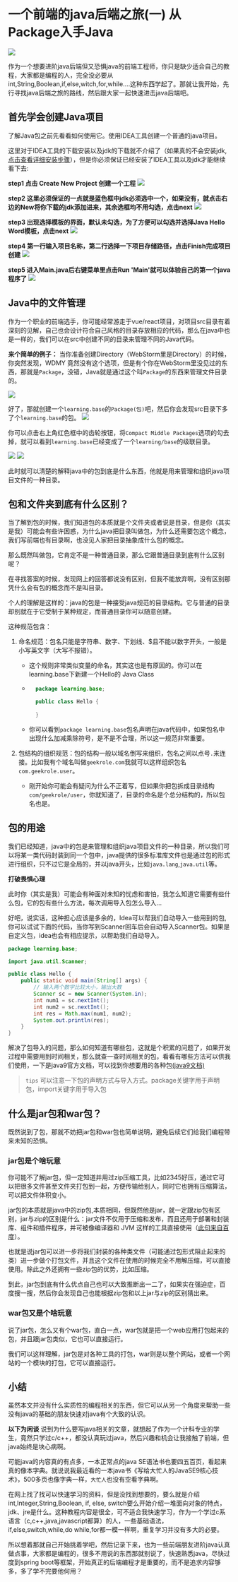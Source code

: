 # 一个前端的java后端之旅(一) 从Package入手Java

![](https://www.github.com/kingshuaishuai/static_resource/raw/master/assets/1576812813818.png)

作为一个想要进阶java后端但又恐惧java的前端工程师，你只是缺少适合自己的教程，大家都是编程的人，完全没必要从int,String,Boolean,if,else,witch,for,while....这种东西学起了。那就让我开始，先行寻找java后端之旅的路线，然后跟大家一起快速进击java后端吧。

## 首先学会创建Java项目

了解Java包之前先看看如何使用它。使用IDEA工具创建一个普通的java项目。

这里对于IDEA工具的下载安装以及jdk的下载就不介绍了（如果真的不会安装jdk,[点击查看详细安装步骤](https://www.runoob.com/java/java-environment-setup.html)），但是你必须保证已经安装了IDEA工具以及jdk才能继续看下去:

**step1 点击 Create New Project 创建一个工程**
![](https://www.github.com/kingshuaishuai/static_resource/raw/master/assets/1576801869087.png)

**step2 这里必须保证的一点就是蓝色框中jdk必须选中一个，如果没有，就点击右边的New将你下载的jdk添加进来，其余选框均不用勾选，点击next**
![](https://www.github.com/kingshuaishuai/static_resource/raw/master/assets/1576802312836.png)

**step3 出现选择模板的界面，默认未勾选，为了方便可以勾选并选择Java Hello Word模板，点击next**
![](https://www.github.com/kingshuaishuai/static_resource/raw/master/assets/1576802387507.png)

**step4 第一行输入项目名称，第二行选择一下项目存储路径，点击Finish完成项目创建**
![](https://www.github.com/kingshuaishuai/static_resource/raw/master/assets/1576806980018.png)

**step5 进入Main.java后右键菜单里点击Run 'Main'就可以体验自己的第一个java程序了**
![](https://www.github.com/kingshuaishuai/static_resource/raw/master/assets/1576807239574.png)

## Java中的文件管理

作为一个职业的前端选手，你可能经常游走于vue/react项目，对项目src目录有着深刻的见解，自己也会设计符合自己风格的目录存放相应的代码，那么在java中也是一样的，我们可以在src中创建不同的目录来管理不同的Java代码。

**来个简单的例子：**
当你准备创建Directory（WebStorm里是Directory）的时候，你突然发现，WDMY 竟然没有这个选项，但是有个你在WebStorm里没见过的东西，那就是`Package`，没错，Java就是通过这个叫`Package`的东西来管理文件目录的。

![](https://www.github.com/kingshuaishuai/static_resource/raw/master/assets/1576807632779.png)

好了，那就创建一个`learning.base`的`Package(包)`吧，然后你会发现src目录下多了个`learning.base`的包。
![](https://www.github.com/kingshuaishuai/static_resource/raw/master/assets/1576808134945.png)

你可以点击右上角红色框中的齿轮按钮，将`Compact Middle Packages`选项的勾去掉，就可以看到`learning.base`已经变成了一个`learning/base`的级联目录。

![](https://www.github.com/kingshuaishuai/static_resource/raw/master/assets/1576808308962.png)
![](https://www.github.com/kingshuaishuai/static_resource/raw/master/assets/1576808393902.png)

此时就可以清楚的解释java中的包到底是什么东西，他就是用来管理和组织java项目文件的一种目录。

## 包和文件夹到底有什么区别？
当了解到包的时候，我们知道包的本质就是个文件夹或者说是目录，但是你（其实是我）可能会有些许困惑，为什么java把目录叫做包，为什么还需要包这个概念，我们写前端也有目录啊，也没见人家把目录抽象成什么包的概念。

那么既然叫做包，它肯定不是一种普通目录，那么它跟普通目录到底有什么区别呢？

在寻找答案的时候，发现网上的回答都说没有区别，但我不能放弃啊，没有区别那凭什么会有包的概念而不是叫目录。

个人的理解是这样的：java的包是一种接受java规范的目录结构。它与普通的目录却别就在于它受制于某种规定，而普通目录你可以随意创建。

这种规范包含：
1. 命名规范：包名只能是字符串、数字、下划线、$且不能以数字开头，一般是小写英文字（大写不报错）。
    - 这个规则非常类似变量的命名，其实这也是有原因的。你可以在learning.base下新建一个Hello的 Java Class
    - ```java
        package learning.base;

        public class Hello {
        
        }
      ```
    - 你可以看到`package learning.base`包名声明在java代码中，如果包名中出现什么加减乘除符号，是不是不合理，所以这一规范非常重要。
    
2. 包结构的组织规范：包的结构一般以域名倒写来组织，包名之间以点号`.`来连接。比如我有个域名叫做`geekrole.com`我就可以这样组织包名`com.geekrole.user`。
    - 刚开始你可能会有疑问为什么不正着写，但如果你把包拆成目录结构`com/geekrole/user`，你就知道了，目录的命名是个总分结构的，所以包名也是。

## 包的用途

我们已经知道，java中的包是来管理和组织java项目文件的一种目录，所以我们可以将某一类代码封装到同一个包中，java提供的很多标准库文件也是通过包的形式进行组织，只不过它是全局的，并以java开头，比如`java.lang`,`java.util`等。

**打破畏惧心理**

此时你（其实是我）可能会有种面对未知的忧虑和害怕，我怎么知道它需要有些什么包，它的包有些什么方法，每次调用导入包怎么导入...

好吧，说实话，这种担心应该是多余的，Idea可以帮我们自动导入一些用到的包, 你可以试试下面的代码，当你写到Scanner回车后会自动导入Scanner包。如果是自定义包，idea也会有相应提示，以帮助我们自动导入。

```java
package learning.base;

import java.util.Scanner;

public class Hello {
    public static void main(String[] args) {
        // 输入两个数字比较大小，输出大数
        Scanner sc = new Scanner(System.in);
        int num1 = sc.nextInt();
        int num2 = sc.nextInt();
        int res = Math.max(num1, num2);
        System.out.println(res);
    }
}
```

解决了包导入的问题，那么如何知道有哪些包，这就是个积累的问题了，如果开发过程中需要用到时间相关，那么就查一查时间相关的包，看看有哪些方法可以供我们使用，一下是java9官方文档，可以找到你想要用的各种包[(java9文档)](https://docs.oracle.com/javase/9/docs/api/index.html?overview-summary.html)

> `tips`
> 可以注意一下包的声明方式与导入方式。package关键字用于声明包，import关键字用于导入包

## 什么是jar包和war包？

既然说到了包，那就不妨把jar包和war包也简单说明，避免后续它们给我们编程带来未知的恐惧。

### jar包是个啥玩意

你可能不了解jar包，但一定知道并用过zip压缩工具，比如2345好压，通过它可以把很多文件甚至文件夹打包到一起，方便传输给别人，同时它也拥有压缩算法，可以把文件体积变小。

jar包的本质就是java中的zip包,本质相同，但既然他是jar，就一定跟zip包有区别，jar与zip的区别是什么：jar文件不仅用于压缩和发布，而且还用于部署和封装库、组件和插件程序，并可被像编译器和 JVM 这样的工具直接使用（[此句来自百度](https://zhidao.baidu.com/question/2208202223415308508.html)）。

也就是说jar包可以进一步将我们封装的各种类文件（可能通过包形式阻止起来的类）进一步做个打包文件，并且这个文件在使用的时候完全不用解压缩，可以直接使用。除此之外还拥有一些zip包的优势，比如压缩。

到此，jar包到底有什么优点自己也可以大致推断出一二了，如果实在强迫症，百度搜一搜，然后你会发现自己也能根据zip包和以上jar与zip的区别猜出来。

### war包又是个啥玩意

说了jar包，怎么又有个war包，直白一点，war包就是把一个web应用打包起来的包，并且跟jar包类似，它也可以直接运行。

我们可以这样理解，jar包是对各种工具的打包，war则是以整个网站，或者一个网站的一个模块的打包，它可以直接运行。

## 小结

虽然本文并没有什么实质性的编程相关的东西，但它可以从另一个角度来帮助一些没有java的基础的朋友快速对java有个大致的认识。

**以下为闲谈**
说到为什么要写java相关的文章，就想起了作为一个计科专业的学生，竟然只学过c/c++，都没认真玩过java，然后兴趣和机会让我接触了前端，但java始终是块心病啊。

可能java的内容真的有点多，一本正常点的java SE语法书也要四五百页，看起来真的像本字典。就说说我最近看的一本java书《写给大忙人的JavaSE9核心技术》，500多页也像字典一样，`大忙人`也没有空看字典啊。

在网上找了找可以快速学习的资料，但是没找到想要的，要么就是介绍int,Integer,String,Boolean, if, else, switch要么开始介绍一堆面向对象的特点，jdk、jre是什么。这种教程内容是很全，可不适合我快速学习，作为一个学过c系语言（c,c++,java,javascript都算）的人，一些基础语法，if,else,switch,while,do while,for都一模一样啊，重复学习并没有多大的必要。

所以想着那就自己开始挑着学吧，然后记录下来，也为一些前端朋友进阶java认真做点事，大家都是编程的，很多不用说的东西那就别说了，快速熟悉java，尽快过度到spring boot等框架，开始真正的后端编程才是重要的，而不是追求内容够多，多了学不完要他何用？
